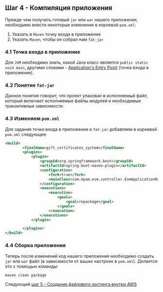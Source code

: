 ## Шаг 4 - Компиляция приложения
Прежде чем получать готовый `jar` или `war` нашего приложения, необходимо внести некоторые изменения в корневой `pom.xml`:
1. Указать в `Maven` точку входа в приложение
2. Указать `Maven`, чтобы он собрал нам `fat-jar`

### 4.1 Точка входа в приложение
Для `JVM` необходимо знать, какой Java класс является `public static void main`, другими словами - [Application's Entry Point](https://docs.oracle.com/javase/tutorial/deployment/jar/appman.html) (точка входа в приложение).

### 4.2 Понятие `fat-jar`
Данное понятие говорит, что проект упакован в исполняемый файл, который включает исполняемые файлы модулей и необходимые транзитивные зависимости.

### 4.3 Изменяем `pom.xml`
Для задания точки входа в приложение и `fat-jar` добавляем в корневой `pom.xml` следующее:

```xml
<build>
        <finalName>gift_certificates_system</finalName>
        <plugins>
            <plugin>
                <groupId>org.springframework.boot</groupId>
                <artifactId>spring-boot-maven-plugin</artifactId>
                <configuration>
                    <fork>true</fork>
                    <mainClass>com.epam.esm.controller.EsmApplicationRunner</mainClass>
                </configuration>
                <executions>
                    <execution>
                        <goals>
                            <goal>repackage</goal>
                        </goals>
                    </execution>
                </executions>
            </plugin>

        </plugins>
</build>
```

### 4.4 Сборка приложения
Теперь после изменений код нашего приложения необходимо создать `jar` или `war` файл (в зависимости от ваших настроек в `pom.xml`). Делается это с помощью команды:
```cmd
maven clean package
```

Следующий [шаг 5 - Создание файлового хостинга внутри AWS](step-5_setting-up-file-hosting-inside-AWS.md)